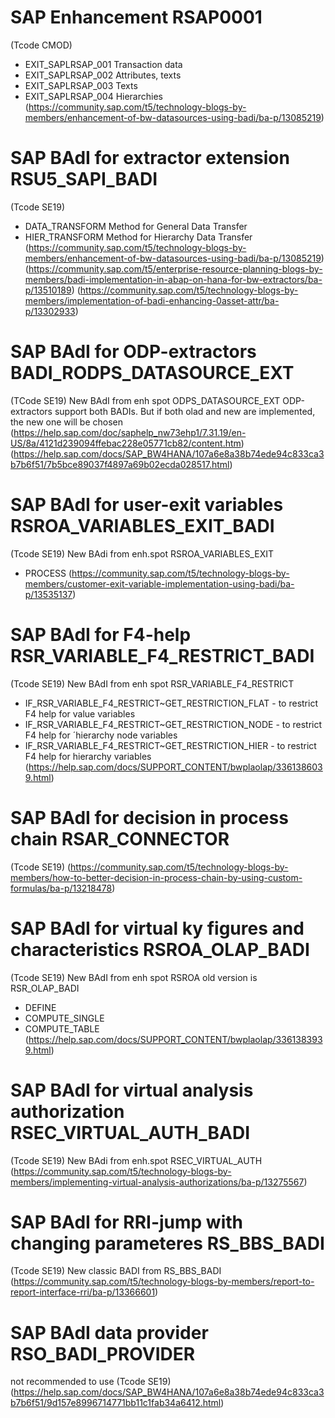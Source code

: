 # SAP Enhancement RSAP0001
(Tcode CMOD)
+ EXIT_SAPLRSAP_001   Transaction data
+ EXIT_SAPLRSAP_002   Attributes, texts
+ EXIT_SAPLRSAP_003   Texts
+ EXIT_SAPLRSAP_004   Hierarchies
(https://community.sap.com/t5/technology-blogs-by-members/enhancement-of-bw-datasources-using-badi/ba-p/13085219)

# SAP BAdI for extractor extension RSU5_SAPI_BADI
(Tcode SE19)
+ DATA_TRANSFORM    Method for General Data Transfer
+ HIER_TRANSFORM    Method for Hierarchy Data Transfer
(https://community.sap.com/t5/technology-blogs-by-members/enhancement-of-bw-datasources-using-badi/ba-p/13085219)
(https://community.sap.com/t5/enterprise-resource-planning-blogs-by-members/badi-implementation-in-abap-on-hana-for-bw-extractors/ba-p/13510189)
(https://community.sap.com/t5/technology-blogs-by-members/implementation-of-badi-enhancing-0asset-attr/ba-p/13302933)

# SAP BAdI for ODP-extractors BADI_RODPS_DATASOURCE_EXT
(TCode SE19) New BAdI from enh spot ODPS_DATASOURCE_EXT
ODP-extractors support both BADIs. But if both olad and new are implemented, the new one will be chosen
(https://help.sap.com/doc/saphelp_nw73ehp1/7.31.19/en-US/8a/4121d239094ffebac228e05771cb82/content.htm)
(https://help.sap.com/docs/SAP_BW4HANA/107a6e8a38b74ede94c833ca3b7b6f51/7b5bce89037f4897a69b02ecda028517.html)

# SAP BAdI for user-exit variables RSROA_VARIABLES_EXIT_BADI
(Tcode SE19) New BAdi from enh.spot RSROA_VARIABLES_EXIT
+ PROCESS
(https://community.sap.com/t5/technology-blogs-by-members/customer-exit-variable-implementation-using-badi/ba-p/13535137)

# SAP BAdI for F4-help RSR_VARIABLE_F4_RESTRICT_BADI
(Tcode SE19) New BAdI from enh spot RSR_VARIABLE_F4_RESTRICT
+ IF_RSR_VARIABLE_F4_RESTRICT~GET_RESTRICTION_FLAT  -  to restrict F4 help for value variables
+ IF_RSR_VARIABLE_F4_RESTRICT~GET_RESTRICTION_NODE  -  to restrict F4 help for ´hierarchy node variables
+ IF_RSR_VARIABLE_F4_RESTRICT~GET_RESTRICTION_HIER  -  to restrict F4 help for hierarchy variables
(https://help.sap.com/docs/SUPPORT_CONTENT/bwplaolap/3361386039.html)

# SAP BAdI for decision in process chain RSAR_CONNECTOR
(Tcode SE19)
(https://community.sap.com/t5/technology-blogs-by-members/how-to-better-decision-in-process-chain-by-using-custom-formulas/ba-p/13218478)

# SAP BAdI for virtual ky figures and characteristics RSROA_OLAP_BADI
(Tcode SE19) New BAdI from enh spot RSROA
old version is RSR_OLAP_BADI
+ DEFINE
+ COMPUTE_SINGLE
+ COMPUTE_TABLE
(https://help.sap.com/docs/SUPPORT_CONTENT/bwplaolap/3361383939.html)

# SAP BAdI for virtual analysis authorization RSEC_VIRTUAL_AUTH_BADI
(Tcode SE19) New BAdi from enh.spot RSEC_VIRTUAL_AUTH
(https://community.sap.com/t5/technology-blogs-by-members/implementing-virtual-analysis-authorizations/ba-p/13275567)

# SAP BAdI for RRI-jump with changing parameteres RS_BBS_BADI
(Tcode SE19) New classic BADI from RS_BBS_BADI
(https://community.sap.com/t5/technology-blogs-by-members/report-to-report-interface-rri/ba-p/13366601)

# SAP BAdI data provider RSO_BADI_PROVIDER
not recommended to use
(Tcode SE19)
(https://help.sap.com/docs/SAP_BW4HANA/107a6e8a38b74ede94c833ca3b7b6f51/9d157e8996714771bb11c1fab34a6412.html)

